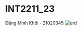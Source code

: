 # INT2211_23
Đặng Minh Khôi - 21020345
![erd](https://user-images.githubusercontent.com/100121362/204857346-76e39b2d-f7f1-4814-bc69-11113c70c80f.png)
